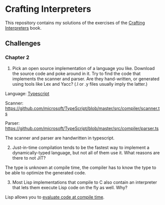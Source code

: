 # Crafting Interpreters
This repository contains my solutions of the exercises of the [Crafting Interpreters](https://craftinginterpreters.com/) book.

## Challenges
### Chapter 2

1. Pick an open source implementation of a language you like. Download the source code and poke around in it. Try to find the code that implements the scanner and parser. Are they hand-written, or generated using tools like Lex and Yacc? (.l or .y files usually imply the latter.)


Language: [Typescript](https://github.com/microsoft/TypeScript/tree/master/src/compiler)

Scanner: https://github.com/microsoft/TypeScript/blob/master/src/compiler/scanner.ts

Parser: https://github.com/microsoft/TypeScript/blob/master/src/compiler/parser.ts

The scanner and parser are handwritten in typescript.

2. Just-in-time compilation tends to be the fastest way to implement a dynamically-typed language, but not all of them use it. What reasons are there to not JIT?

The type is unknown at compile time, the compiler has to know the type to be able to optimize the generated code.

3. Most Lisp implementations that compile to C also contain an interpreter that lets them execute Lisp code on the fly as well. Why?

Lisp allows you to [evaluate code at compile time](https://www.gnu.org/software/emacs/manual/html_node/elisp/Eval-During-Compile.html). 

